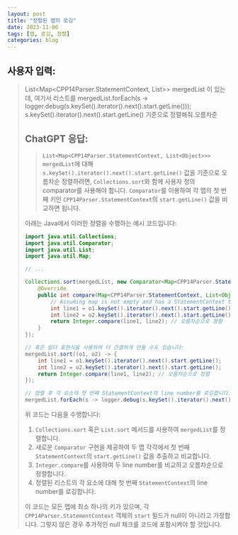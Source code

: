 ```yaml
---
layout: post
title: "정렬된 맵의 로깅"
date: 2023-11-06
tags: [맵, 로깅, 정렬]
categories: blog
---
```


## 사용자 입력:
> List<Map<CPP14Parser.StatementContext, List<Object>>> mergedList  이 있는데, 여기서 리스트를   mergedList.forEach(s -> logger.debug(s.keySet().iterator().next().start.getLine())); s.keySet().iterator().next().start.getLine() 기준으로 정렬해줘.오름차준

## ChatGPT 응답:
> `List<Map<CPP14Parser.StatementContext, List<Object>>> mergedList`에 대해 `s.keySet().iterator().next().start.getLine()` 값을 기준으로 오름차순 정렬하려면, `Collections.sort`와 함께 사용자 정의 comparator를 사용해야 합니다. `Comparator`를 이용하여 각 맵의 첫 번째 키인 `CPP14Parser.StatementContext`의 `start.getLine()` 값을 비교하면 됩니다.

아래는 Java에서 이러한 정렬을 수행하는 예시 코드입니다:

```java
import java.util.Collections;
import java.util.Comparator;
import java.util.List;
import java.util.Map;

// ...

Collections.sort(mergedList, new Comparator<Map<CPP14Parser.StatementContext, List<Object>>>() {
    @Override
    public int compare(Map<CPP14Parser.StatementContext, List<Object>> o1, Map<CPP14Parser.StatementContext, List<Object>> o2) {
        // Assuming map is not empty and has a StatementContext to extract the line number from
        int line1 = o1.keySet().iterator().next().start.getLine();
        int line2 = o2.keySet().iterator().next().start.getLine();
        return Integer.compare(line1, line2); // 오름차순으로 정렬
    }
});

// 혹은 람다 표현식을 사용하여 더 간결하게 만들 수도 있습니다:
mergedList.sort((o1, o2) -> {
    int line1 = o1.keySet().iterator().next().start.getLine();
    int line2 = o2.keySet().iterator().next().start.getLine();
    return Integer.compare(line1, line2); // 오름차순으로 정렬
});

// 정렬 후 각 요소의 첫 번째 StatementContext의 line number를 로깅합니다.
mergedList.forEach(s -> logger.debug(s.keySet().iterator().next().start.getLine()));
```

위 코드는 다음을 수행합니다:

1. `Collections.sort` 혹은 `List.sort` 메서드를 사용하여 `mergedList`를 정렬합니다.
2. 새로운 `Comparator` 구현을 제공하여 두 맵 각각에서 첫 번째 `StatementContext`의 `start.getLine()` 값을 추출하고 비교합니다.
3. `Integer.compare`를 사용하여 두 line number를 비교하고 오름차순으로 정렬합니다.
4. 정렬된 리스트의 각 요소에 대해 첫 번째 `StatementContext`의 line number를 로깅합니다.

이 코드는 모든 맵에 최소 하나의 키가 있으며, 각 `CPP14Parser.StatementContext` 객체의 `start` 필드가 null이 아니라고 가정합니다. 그렇지 않은 경우 추가적인 null 체크를 코드에 포함시켜야 할 것입니다.


